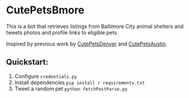 # CutePetsBmore
This is a bot that retrieves listings from Baltimore City animal shelters and tweets photos and profile links to eligible pets

Inspired by previous work by [CutePetsDenver](https://github.com/codeforamerica/CutePetsDenver) and [CutePetsAustin](https://github.com/open-austin/CutePetsAustin).

## Quickstart:

1. Configure `credentials.py`
2. Install dependencies `pip install r requirements.txt`
3. Tweet a random pet `python fetchPostParse.py`
